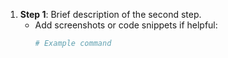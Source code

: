 1. **Step 1**: Brief description of the second step.
   - Add screenshots or code snippets if helpful:
     ```bash
     # Example command
     ```
